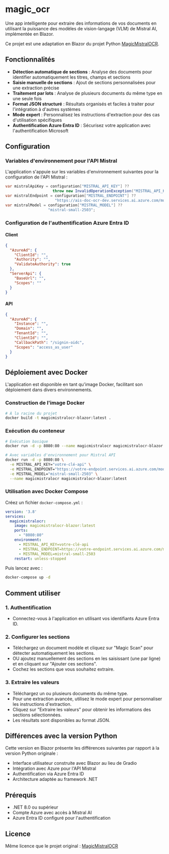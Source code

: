 # magic_ocr

Une app intelligente pour extraire des informations de vos documents en utilisant la puissance des modèles de vision-langage (VLM) de Mistral AI, implémentée en Blazor.

Ce projet est une adaptation en Blazor du projet Python [MagicMistralOCR](https://github.com/VincentGourbin/MagicMistralOCR).

## Fonctionnalités

* **Détection automatique de sections** : Analyse des documents pour identifier automatiquement les titres, champs et sections
* **Saisie manuelle de sections** : Ajout de sections personnalisées pour une extraction précise
* **Traitement par lots** : Analyse de plusieurs documents du même type en une seule fois
* **Format JSON structuré** : Résultats organisés et faciles à traiter pour l'intégration à d'autres systèmes
* **Mode expert** : Personnalisez les instructions d'extraction pour des cas d'utilisation spécifiques
* **Authentification Azure Entra ID** : Sécurisez votre application avec l'authentification Microsoft

## Configuration

### Variables d'environnement pour l'API Mistral

L'application s'appuie sur les variables d'environnement suivantes pour la configuration de l'API Mistral :

```csharp
var mistralApiKey = configuration["MISTRAL_API_KEY"] ??
                     throw new InvalidOperationException("MISTRAL_API_KEY is not configured");
var mistralEndpoint = configuration["MISTRAL_ENDPOINT"] ??
                      "https://ais-doc-ocr-dev.services.ai.azure.com/models";
var mistralModel = configuration["MISTRAL_MODEL"] ??
                   "mistral-small-2503";
```

### Configuration de l'authentification Azure Entra ID

#### Client

```json
{
  "AzureAd": {
    "ClientId": "",
    "Authority": "",
    "ValidateAuthority": true
  },
  "ServerApi": {
    "BaseUrl": "",
    "Scopes": ""
  }
}
```

#### API

```json
{
  "AzureAd": {
    "Instance": "",
    "Domain": "",
    "TenantId": "",
    "ClientId": "",
    "CallbackPath": "/signin-oidc",
    "Scopes": "access_as_user"
  }
}
```

## Déploiement avec Docker

L'application est disponible en tant qu'image Docker, facilitant son déploiement dans divers environnements.

### Construction de l'image Docker

```bash
# À la racine du projet
docker build -t magicmistralocr-blazor:latest .
```

### Exécution du conteneur

```bash
# Exécution basique
docker run -d -p 8080:80 --name magicmistralocr magicmistralocr-blazor:latest

# Avec variables d'environnement pour Mistral API
docker run -d -p 8080:80 \
  -e MISTRAL_API_KEY="votre-clé-api" \
  -e MISTRAL_ENDPOINT="https://votre-endpoint.services.ai.azure.com/models" \
  -e MISTRAL_MODEL="mistral-small-2503" \
  --name magicmistralocr magicmistralocr-blazor:latest
```

### Utilisation avec Docker Compose

Créez un fichier `docker-compose.yml` :

```yaml
version: '3.8'
services:
  magicmistralocr:
    image: magicmistralocr-blazor:latest
    ports:
      - "8080:80"
    environment:
      - MISTRAL_API_KEY=votre-clé-api
      - MISTRAL_ENDPOINT=https://votre-endpoint.services.ai.azure.com/models
      - MISTRAL_MODEL=mistral-small-2503
    restart: unless-stopped
```

Puis lancez avec :

```bash
docker-compose up -d
```

## Comment utiliser

### 1. Authentification

* Connectez-vous à l'application en utilisant vos identifiants Azure Entra ID.

### 2. Configurer les sections

* Téléchargez un document modèle et cliquez sur "Magic Scan" pour détecter automatiquement les sections.
* OU ajoutez manuellement des sections en les saisissant (une par ligne) et en cliquant sur "Ajouter ces sections".
* Cochez les sections que vous souhaitez extraire.

### 3. Extraire les valeurs

* Téléchargez un ou plusieurs documents du même type.
* Pour une extraction avancée, utilisez le mode expert pour personnaliser les instructions d'extraction.
* Cliquez sur "Extraire les valeurs" pour obtenir les informations des sections sélectionnées.
* Les résultats sont disponibles au format JSON.

## Différences avec la version Python

Cette version en Blazor présente les différences suivantes par rapport à la version Python originale :

* Interface utilisateur construite avec Blazor au lieu de Gradio
* Intégration avec Azure pour l'API Mistral
* Authentification via Azure Entra ID
* Architecture adaptée au framework .NET

## Prérequis

* .NET 8.0 ou supérieur
* Compte Azure avec accès à Mistral AI
* Azure Entra ID configuré pour l'authentification

## Licence

Même licence que le projet original : [MagicMistralOCR](https://github.com/VincentGourbin/MagicMistralOCR)